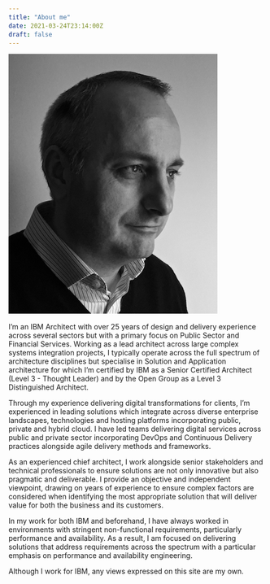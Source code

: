 ```yaml
---
title: "About me"
date: 2021-03-24T23:14:00Z
draft: false
---
```


![Profile](/images/profile.png#floatleft)

I’m an IBM Architect with over 25 years of design and delivery experience across several sectors but with a primary focus on Public Sector and Financial Services. Working as a lead architect across large complex systems integration projects, I typically operate across the full spectrum of architecture disciplines but specialise in Solution and Application architecture for which I’m certified by IBM as a Senior Certified Architect (Level 3 - Thought Leader) and by the Open Group as a Level 3 Distinguished Architect.

Through my experience delivering digital transformations for clients, I’m experienced in leading solutions which integrate across diverse enterprise landscapes, technologies and hosting platforms incorporating public, private and hybrid cloud. I have led teams delivering digital services across public and private sector incorporating DevOps and Continuous Delivery practices alongside agile delivery methods and frameworks.

As an experienced chief architect, I work alongside senior stakeholders and technical professionals to ensure solutions are not only innovative but also pragmatic and deliverable. I provide an objective and independent viewpoint, drawing on years of experience to ensure complex factors are considered when identifying the most appropriate solution that will deliver value for both the business and its customers.

In my work for both IBM and beforehand, I have always worked in environments with stringent non-functional requirements, particularly performance and availability. As a result, I am focused on delivering solutions that address requirements across the spectrum with a particular emphasis on performance and availability engineering.

Although I work for IBM, any views expressed on this site are my own.
